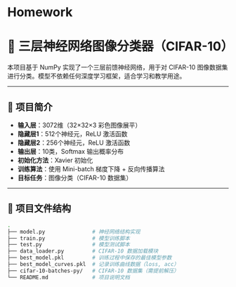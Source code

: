 # Homework
# 🎯 三层神经网络图像分类器（CIFAR-10）

本项目基于 NumPy 实现了一个三层前馈神经网络，用于对 CIFAR-10 图像数据集进行分类。模型不依赖任何深度学习框架，适合学习和教学用途。

---

## 📌 项目简介

- **输入层**：3072维（32×32×3 彩色图像展平）
- **隐藏层1**：512个神经元，ReLU 激活函数
- **隐藏层2**：256个神经元，ReLU 激活函数
- **输出层**：10类，Softmax 输出概率分布
- **初始化方法**：Xavier 初始化
- **训练算法**：使用 Mini-batch 梯度下降 + 反向传播算法
- **目标任务**：图像分类（CIFAR-10 数据集）

---

## 📂 项目文件结构

```bash
.
├── model.py               # 神经网络结构实现
├── train.py               # 模型训练脚本
├── test.py                # 模型测试脚本
├── data_loader.py         # CIFAR-10 数据加载模块
├── best_model.pkl         # 训练过程中保存的最佳模型参数
├── best_model_curves.pkl  # 记录训练曲线数据（loss, acc）
├── cifar-10-batches-py/   # CIFAR-10 数据集（需提前解压）
└── README.md              # 项目说明文档
